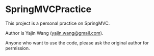 # SpringMVCPractice

This project is a personal practice on SpringMVC.

Author is Yajin Wang (yajin.wang@gmail.com).

Anyone who want to use the code, please ask the original author for permission.
